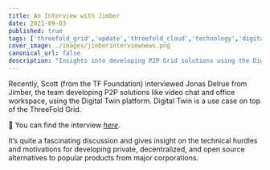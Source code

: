 ```yaml
---
title: An Interview with Jimber
date: 2021-09-03
published: true
tags: ['threefold_grid','update','threefold_cloud','technology','digital_twin']
cover_image: ./images/jimberinterviewnews.png
canonical_url: false
description: "Insights into developing P2P Grid solutions using the Digital Twin platform."
---
```


Recently, Scott (from the TF Foundation) interviewed Jonas Delrue from Jimber, the team developing P2P solutions like video chat and office workspace, using the Digital Twin platform. Digital Twin is a use case on top of the ThreeFold Grid.

💬 You can find the interview *[here](https://threefold.io/blog/post/interview_with_jimber/)*.

It’s quite a fascinating discussion and gives insight on the technical hurdles and motivations for developing private, decentralized, and open source alternatives to popular products from major corporations.